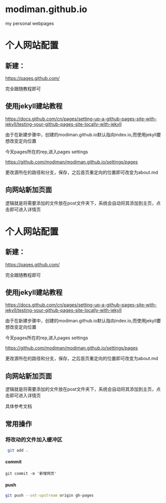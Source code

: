 # modiman.github.io
my personal webpages

# 个人网站配置

## 新建：

https://pages.github.com/

完全跟随教程即可

## 使用jekyll建站教程

https://docs.github.com/cn/pages/setting-up-a-github-pages-site-with-jekyll/testing-your-github-pages-site-locally-with-jekyll	

由于在新建步骤中，创建的modiman.github.io默认指向index.io,而使用jekyll要想改变定向位置

今天pages所在的rep,进入pages settings

https://github.com/modiman/modiman.github.io/settings/pages

更改源所在的路径和分支，保存，之后首页重定向的位置即可改变为about.md



## 向网站新加页面

逻辑就是将需要添加的文件放在post文件夹下，系统会自动将其添加到主页，点击即可进入详情页

# 个人网站配置

## 新建：

https://pages.github.com/

完全跟随教程即可

## 使用jekyll建站教程

https://docs.github.com/cn/pages/setting-up-a-github-pages-site-with-jekyll/testing-your-github-pages-site-locally-with-jekyll	

由于在新建步骤中，创建的modiman.github.io默认指向index.io,而使用jekyll要想改变定向位置

今天pages所在的rep,进入pages settings

https://github.com/modiman/modiman.github.io/settings/pages

更改源所在的路径和分支，保存，之后首页重定向的位置即可改变为about.md

## 向网站新加页面

逻辑就是将需要添加的文件放在post文件夹下，系统会自动将其添加到主页，点击即可进入详情页

具体参考文档



## 常用操作

### 将改动的文件加入缓冲区

```bash
 git add .
```

#### commit

```bas
git commit -m '新增网页'
```

#### push

```bash
git push --set-upstream origin gh-pages
```



